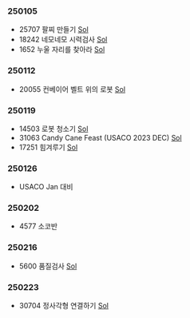 ### 250105
- 25707 팔찌 만들기 [Sol](./q25707.py)
- 18242 네모네모 시력검사 [Sol](./q18242.py)
- 1652 누울 자리를 찾아라 [Sol](./q1652.py)

### 250112
- 20055 컨베이어 벨트 위의 로봇 [Sol](./q20055.py)

### 250119
- 14503 로봇 청소기 [Sol](./q14503.py)
- 31063 Candy Cane Feast (USACO 2023 DEC) [Sol](./q31063.py)
- 17251 힘겨루기 [Sol](./q17251.py)

### 250126
- USACO Jan 대비

### 250202
- 4577 소코반

### 250216
- 5600 품질검사 [Sol](./q5600.py)

### 250223
- 30704 정사각형 연결하기 [Sol](./q30704.py)